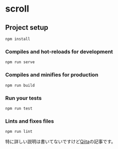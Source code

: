 # scroll

## Project setup
```
npm install
```

### Compiles and hot-reloads for development
```
npm run serve
```

### Compiles and minifies for production
```
npm run build
```

### Run your tests
```
npm run test
```

### Lints and fixes files
```
npm run lint
```

特に詳しい説明は書いてないですけど[Qiita](https://qiita.com/Taiga_Ito/items/215410b29ddc51a3a1e0)の記事です。
